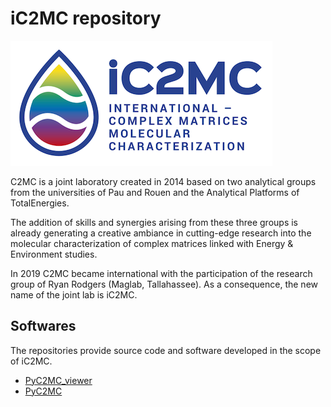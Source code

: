 # iC2MC repository

[![logo](iC2MC-logo.png)](https://ic2mc.cnrs.fr)

C2MC is a joint laboratory created in 2014 based on two analytical groups from the universities of Pau and Rouen and the Analytical Platforms of TotalEnergies.

The addition of skills and synergies arising from these three groups is already generating a creative ambiance in cutting-edge research into the molecular characterization of complex matrices linked with Energy & Environment studies.

In 2019 C2MC became international with the participation of the research group of Ryan Rodgers (Maglab, Tallahassee). As a consequence, the new name of the joint lab is iC2MC.

## Softwares

The repositories provide source code and software developed in the scope of iC2MC.

* [PyC2MC_viewer](https://github.com/iC2MC/PyC2MC_viewer) 
* [PyC2MC](https://github.com/iC2MC/pyc2mc)

